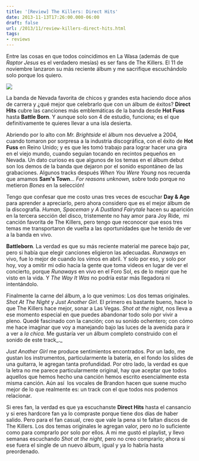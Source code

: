 ```yaml
---
title: '[Review] The Killers: Direct Hits'
date: 2013-11-13T17:26:00.000-06:00
draft: false
url: /2013/11/review-killers-direct-hits.html
tags: 
- reviews
---
```


Entre las cosas en que todos coincidimos en La Wasa (además de que _Raptor Jesus_ es el verdadero mesías) es ser fans de The Killers. El 11 de noviembre lanzaron su más reciente álbum y me sacrifique escuchándolo solo porque los quiero.  
  

[![](https://lh3.ggpht.com/-yl7P9QxnHS4/UoQWvHkdqgI/AAAAAAAASz4/BKJF0ogyQXg/s1600/Screen+Shot+2013-11-13+at+6.16.51+PM.png)](http://4.bp.blogspot.com/-yl7P9QxnHS4/UoQWvHkdqgI/AAAAAAAASz4/BKJF0ogyQXg/s1600/Screen+Shot+2013-11-13+at+6.16.51+PM.png)

  
La banda de Nevada favorita de chicos y grandes esta haciendo doce años de carrera y ¿qué mejor que celebrarlo que con un álbum de éxitos? **Direct Hits** cubre las canciones más emblemáticas de la banda desde **Hot Fuss** hasta **Battle Born**. Y aunque solo son 4 de estudio, funciona; es el que definitivamente te quieres llevar a una isla desierta.  
  
Abriendo por lo alto con _Mr. Brightside_ el álbum nos devuelve a 2004, cuando tomaron por sorpresa a la industria discográfica, con el éxito de **Hot Fuss** en Reino Unido; y es que les tomó trabajo para lograr hacer una gira en el viejo mundo, cuando seguían tocando en recintos pequeños en Nevada. Un dato curioso es que algunos de los temas en el álbum debut son los demos de la banda que dejaron por el sonido espontáneo de las grabaciones. Algunos tracks después _When You Were Young_ nos recuerda que amamos **Sam's Town**...  _For reasons unknown,_ sobre todo porque no metieron _Bones_ en la selección!  
  

  
Tengo que confesar que me costo unas tres veces de escuchar **Day & Age** para aprender a apreciarlo, pero ahora considero que es el mejor álbum de la discografía. _Human, Spaceman y A Dustland Fairytale_ hacen su aparición en la tercera sección del disco, tristemente no hay amor para Joy Ride,  mi canción favorita de The Killers, pero tengo que reconocer que esos tres temas me transportaron de vuelta a las oportunidades que he tenido de ver a la banda en vivo.  
  

  
**Battleborn**. La verdad es que su más reciente material me parece bajo par, pero si había que elegir canciones eligieron las adecuadas. _Runaways_ en vivo, fue lo mejor de cuando los vimos en abril. Y solo por eso, y solo por hoy, voy a omitir mi odio hacia la gente que toma videos en lugar de ver el concierto, porque _Runaways_ en vivo en el Foro Sol, es de lo mejor que he visto en la vida. Y _The Way It Was_ no podría estar más llegadora ni intentándolo.  
  

  
Finalmente la carne del álbum, a lo que venimos: Los dos temas originales. _Shot At The Night_ y _Just Another Girl_. El primero es bastante bueno, hace lo que The Killers hace mejor, sonar a Las Vegas. _Shot at the night_, nos lleva a ese momento especial en que puedes abandonar todo solo por vivir a pleno. Quedé fascinado con la canción; con su sonido ochentero; con cómo me hace imaginar que voy a manejando bajo las luces de la avenida para ir a ver a _la chica._ Me gustaría ver un álbum completo construido con el sonido de este track_._  
  

_Just Another Girl_ me produce sentimientos encontrados. Por un lado, me gustan los instrumentos, particularmente la batería, en el fondo los slides de una guitarra, le agregan tanta profundidad. Por otro lado, la verdad es que la letra no me parece particularmente original, hay que aceptar que todos aquellos que hemos hecho una canción hemos escrito esencialmente esta misma canción. Aún así  los vocales de Brandon hacen que suene mucho mejor de lo que realmente es: un track con el que todos nos podemos relacionar.  
  

  
Si eres fan, la verdad es que ya escuchanste **Direct Hits** hasta el cansancio y si eres hardcore fan ya lo compraste porque tiene dos días de haber salido. Pero para el fan casual, creo que vale la pena si te faltan discos de The Killers. Los dos temas originales le agregan valor, pero no lo suficiente como para comprarlo por solo por ellos. A mi me gustó el playlist, y llevo semanas escuchando _Shot at the night_, pero no creo comprarlo; ahora si ese fuera el single de un nuevo álbum, igual y ya lo habría hasta preordenado.
